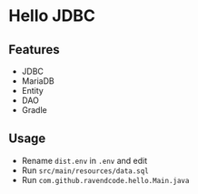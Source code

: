# Hello JDBC

## Features

* JDBC
* MariaDB
* Entity
* DAO
* Gradle

## Usage

* Rename `dist.env` in `.env` and edit
* Run `src/main/resources/data.sql`
* Run `com.github.ravendcode.hello.Main.java`
